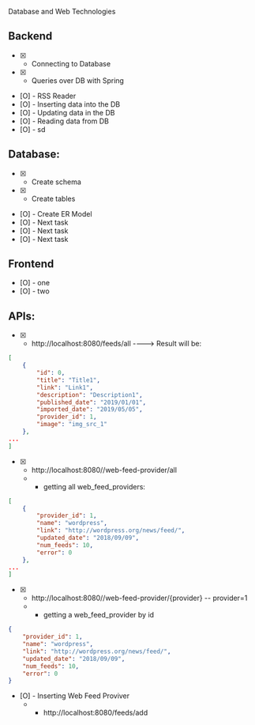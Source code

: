 Database and Web Technologies

## Backend

* [X] - Connecting to Database
* [X] - Queries over DB with Spring
* [O] - RSS Reader
* [O] - Inserting data into the DB
* [O] - Updating data in the DB
* [O] - Reading data from DB
* [O] - sd



## Database:

* [X] - Create schema
* [X] - Create tables
* [O] - Create ER Model
* [O] - Next task
* [O] - Next task
* [O] - Next task


## Frontend
* [O] - one
* [O] - two


## APIs:
* [X] - http://localhost:8080/feeds/all   ---->
Result will be:
```json
[
    {
        "id": 0,
        "title": "Title1",
        "link": "Link1",
        "description": "Description1",
        "published_date": "2019/01/01",
        "imported_date": "2019/05/05",
        "provider_id": 1,
        "image": "img_src_1"
    },
...
]
```


* [X] - http://localhost:8080//web-feed-provider/all
   * - getting all web_feed_providers:
```json 
[
    {
        "provider_id": 1,
        "name": "wordpress",
        "link": "http://wordpress.org/news/feed/",
        "updated_date": "2018/09/09",
        "num_feeds": 10,
        "error": 0
    },
...
]
```

* [X] - http://localhost:8080//web-feed-provider/{provider}  -- provider=1
   * - getting a web_feed_provider by id
```json
{
    "provider_id": 1,
    "name": "wordpress",
    "link": "http://wordpress.org/news/feed/",
    "updated_date": "2018/09/09",
    "num_feeds": 10,
    "error": 0
}
```


* [O] - Inserting Web Feed Proviver
   * - http://localhost:8080/feeds/add



